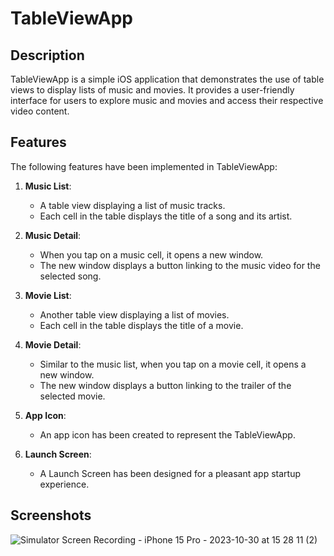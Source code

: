 # TableViewApp

## Description

TableViewApp is a simple iOS application that demonstrates the use of table views to display lists of music and movies. It provides a user-friendly interface for users to explore music and movies and access their respective video content.

## Features

The following features have been implemented in TableViewApp:

1. **Music List**:
   - A table view displaying a list of music tracks.
   - Each cell in the table displays the title of a song and its artist.
   
2. **Music Detail**:
   - When you tap on a music cell, it opens a new window.
   - The new window displays a button linking to the music video for the selected song.

3. **Movie List**:
   - Another table view displaying a list of movies.
   - Each cell in the table displays the title of a movie.

4. **Movie Detail**:
   - Similar to the music list, when you tap on a movie cell, it opens a new window.
   - The new window displays a button linking to the trailer of the selected movie.

5. **App Icon**:
   - An app icon has been created to represent the TableViewApp.

6. **Launch Screen**:
   - A Launch Screen has been designed for a pleasant app startup experience.


## Screenshots
![Simulator Screen Recording - iPhone 15 Pro - 2023-10-30 at 15 28 11 (2)](https://github.com/StasyaOmak/TableViewApp/assets/127408467/84fe90fc-4dc7-400a-8ba3-d293104fea5e)

